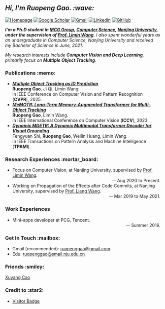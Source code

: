 <!-- Greeting -->
<h2><em> Hi, I'm Ruopeng Gao. :wave: </em></h2>


<!-- Personal Badges -->
<!-- ![sumy7](https://visitor-badge.glitch.me/badge?page_id=HELLORPG.profile)
<!-- 这部分统计仅从添加了这条语句之后，第一次访问开始计数 -->
<!-- https://github.com/dexhunter/google-scholar-badge?tab=readme-ov-file -->
[![Homepage](https://img.shields.io/badge/Ruopeng%20Gao-Homepage-%234994c4?style=flat-square)](http://ruopenggao.com/)
[![Google Scholar](https://img.shields.io/endpoint?url=https://google-scholar-badge.replit.app/citations?user=VNSP2hMAAAAJ&style=flat-square)](https://scholar.google.com.hk/citations?user=VNSP2hMAAAAJ)
[![Gmail](https://img.shields.io/badge/-Ruopeng_Gao-c14438?style=flat-square&logo=Gmail&logoColor=white)](mailto:ruopenggao@gmail.com)
[![Linkedin](https://img.shields.io/badge/-Ruopeng_Gao-blue?style=flat-square&logo=Linkedin&logoColor=white&&link=https://www.linkedin.com/in/ruopeng-gao-590500203/)](https://www.linkedin.com/in/ruopeng-gao-590500203/)
[![GitHub](https://img.shields.io/github/followers/HELLORPG?label=follow&style=social)](https://github.com/HELLORPG)
<!-- ![](https://komarev.com/ghpvc/?username=HELLORPG&style=flat) -->
<!-- [![Profile](https://visitor-badge.glitch.me/badge?page_id=HELLORPG.profile&left_text=Profile%20Visitors)](https://github.com/HELLORPG) -->


<!-- Introduction -->
<p>
  <em><strong> I'm a Ph.D student in <a href="http://mcg.nju.edu.cn/index.html">MCG Group</a>, <a href="https://cs.nju.edu.cn/">Computer Science</a>, <a href="https://www.nju.edu.cn/main.htm">Nanjing University</a>, under the supervision of <a href="https://wanglimin.github.io/">Prof. Limin Wang</a>.</strong></em> 
  <em>I also spent wonderful years as an undergraduate in Computer Science, Nanjing University and received my Bachelor of Science in June, 2021.</em>
  <br>
</p>
<p>
  <em>My research interests include <strong>Computer Vision and Deep Learning</strong>, primarily focus on <strong>Multiple Object Tracking</strong>.</em>
</p>

<h3>Publications :memo:</h3>
<ul>
  <li>
    <em><strong><a href="https://arxiv.org/abs/2403.16848">Multiple Object Tracking as ID Prediction</a></strong></em>
    <br>
    <strong>Ruopeng Gao</strong>, Ji Qi, Limin Wang.
    <br>
    in IEEE Conference on Computer Vision and Pattern Recognition (<strong>CVPR</strong>), 2025.
  </li>
  <li>
    <em><strong><a href="https://openaccess.thecvf.com/content/ICCV2023/html/Gao_MeMOTR_Long-Term_Memory-Augmented_Transformer_for_Multi-Object_Tracking_ICCV_2023_paper.html">MeMOTR: Long-Term Memory-Augmented Transformer for Multi-Object Tracking</a></strong></em>
    <br>
    <strong>Ruopeng Gao</strong>, Limin Wang.
    <br>
    in IEEE International Conference on Computer Vision (<strong>ICCV</strong>), 2023.
  </li>
  <li>
    <em><strong><a href="https://ieeexplore.ieee.org/abstract/document/10298801">Dynamic MDETR: A Dynamic Multimodal Transformer Decoder for Visual Grounding</a></strong></em>
    <br>
    Fengyuan Shi, <strong>Ruopeng Gao</strong>, Weilin Huang, Limin Wang.
    <br>
    in IEEE Transactions on Pattern Analysis and Machine Intelligence (<strong>TPAMI</strong>).
  </li>
</ul>

<!-- Research Experiences -->
<h3>Research Experiences :mortar_board:</h3>
<ul>
  <li>
    Focus on Computer Vision, at Nanjing University, supervised by <a href="https://wanglimin.github.io/">Prof. Limin Wang</a>. <br>
    <div align="right">-- Aug 2020 to Present.</div>
  </li>
  <li> 
    Working on Propagation of the Effects after Code Commits, at Nanjing University, supervised by <a href="https://cs.nju.edu.cn/wangliang/index.htm">Prof. Liang Wang</a>. <br>
    <div align="right">-- Mar 2019 to May 2021.</div> 
  </li>
</ul>


<!-- Work Experiences -->
<h3>Work Experiences</h3>
<ul>
  <li>
    Mini-apps developer at PCG, Tencent.
    <div align="right">-- Summer 2019.</div>
  </li>
</ul>


<!-- [![Top Langs](https://github-readme-stats.vercel.app/api/top-langs/?username=HELLORPG)](https://github.com/anuraghazra/github-readme-stats) -->
<!-- [![Top Langs](https://github-readme-stats.vercel.app/api/top-langs/?username=HELLORPG&layout=compact)](https://github.com/anuraghazra/github-readme-stats) -->


<!-- Contact -->
<h3>Get In Touch :mailbox:</h3>
<ul>
  <li> Gmail (recommended): <a href="mailto:ruopenggao@gmail.com">ruopenggao@gmail.com</a>
  <li> Edu: <a href="mailto:ruopenggao@smail.nju.edu.cn">ruopenggao@smail.nju.edu.cn</a></li>
</ul>


<!-- Friends' homepage -->
<h3>Friends :smiley:</h3>
<a href="http://www.xuyangcao.com">Xuyang Cao</a>


<h3>Credit to :star2:</h3>
<ul>
  <li> <a href="https://github.com/jwenjian/visitor-badge">Visitor Badge</a>
</ul>
